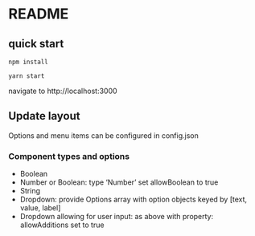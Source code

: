 # README

## quick start

`npm install`

`yarn start`

navigate to http://localhost:3000

## Update layout

Options and menu items can be configured in config.json

### Component types and options

- Boolean
- Number or Boolean: type ‘Number’ set allowBoolean to true 
- String
- Dropdown: provide Options array with option objects keyed by [text, value, label]
- Dropdown allowing for user input: as above with property: allowAdditions set to true 